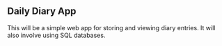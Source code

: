 ## Daily Diary App

This will be a simple web app for storing and viewing diary entries. It will also involve using SQL databases.
